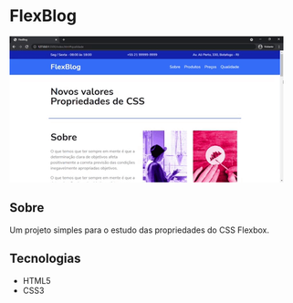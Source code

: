 # FlexBlog
![](flex.gif)

## Sobre
Um projeto simples para o estudo das propriedades do CSS Flexbox.

## Tecnologias
- HTML5
- CSS3 
